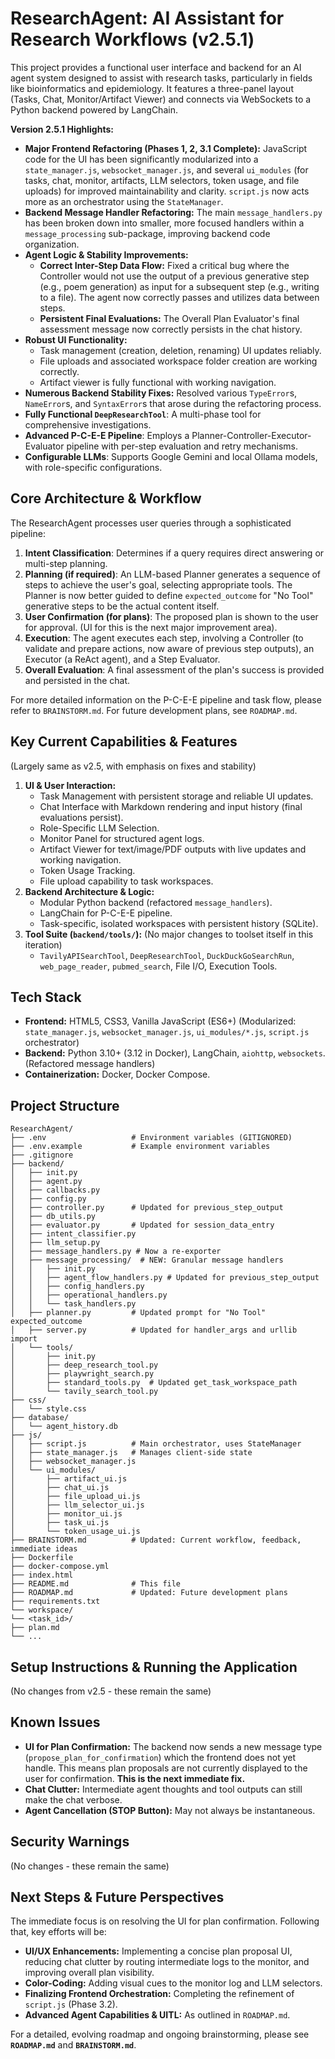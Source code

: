 # ResearchAgent: AI Assistant for Research Workflows (v2.5.1)

This project provides a functional user interface and backend for an AI agent system designed to assist with research tasks, particularly in fields like bioinformatics and epidemiology. It features a three-panel layout (Tasks, Chat, Monitor/Artifact Viewer) and connects via WebSockets to a Python backend powered by LangChain.

**Version 2.5.1 Highlights:**
* **Major Frontend Refactoring (Phases 1, 2, 3.1 Complete):** JavaScript code for the UI has been significantly modularized into a `state_manager.js`, `websocket_manager.js`, and several `ui_modules` (for tasks, chat, monitor, artifacts, LLM selectors, token usage, and file uploads) for improved maintainability and clarity. `script.js` now acts more as an orchestrator using the `StateManager`.
* **Backend Message Handler Refactoring:** The main `message_handlers.py` has been broken down into smaller, more focused handlers within a `message_processing` sub-package, improving backend code organization.
* **Agent Logic & Stability Improvements:**
    * **Correct Inter-Step Data Flow:** Fixed a critical bug where the Controller would not use the output of a previous generative step (e.g., poem generation) as input for a subsequent step (e.g., writing to a file). The agent now correctly passes and utilizes data between steps.
    * **Persistent Final Evaluations:** The Overall Plan Evaluator's final assessment message now correctly persists in the chat history.
* **Robust UI Functionality:**
    * Task management (creation, deletion, renaming) UI updates reliably.
    * File uploads and associated workspace folder creation are working correctly.
    * Artifact viewer is fully functional with working navigation.
* **Numerous Backend Stability Fixes:** Resolved various `TypeError`s, `NameError`s, and `SyntaxError`s that arose during the refactoring process.
* **Fully Functional `DeepResearchTool`**: A multi-phase tool for comprehensive investigations.
* **Advanced P-C-E-E Pipeline**: Employs a Planner-Controller-Executor-Evaluator pipeline with per-step evaluation and retry mechanisms.
* **Configurable LLMs**: Supports Google Gemini and local Ollama models, with role-specific configurations.

## Core Architecture & Workflow

The ResearchAgent processes user queries through a sophisticated pipeline:
1.  **Intent Classification**: Determines if a query requires direct answering or multi-step planning.
2.  **Planning (if required)**: An LLM-based Planner generates a sequence of steps to achieve the user's goal, selecting appropriate tools. The Planner is now better guided to define `expected_outcome` for "No Tool" generative steps to be the actual content itself.
3.  **User Confirmation (for plans)**: The proposed plan is shown to the user for approval. (UI for this is the next major improvement area).
4.  **Execution**: The agent executes each step, involving a Controller (to validate and prepare actions, now aware of previous step outputs), an Executor (a ReAct agent), and a Step Evaluator.
5.  **Overall Evaluation**: A final assessment of the plan's success is provided and persisted in the chat.

For more detailed information on the P-C-E-E pipeline and task flow, please refer to `BRAINSTORM.md`. For future development plans, see `ROADMAP.md`.

## Key Current Capabilities & Features

(Largely same as v2.5, with emphasis on fixes and stability)
1.  **UI & User Interaction:**
    * Task Management with persistent storage and reliable UI updates.
    * Chat Interface with Markdown rendering and input history (final evaluations persist).
    * Role-Specific LLM Selection.
    * Monitor Panel for structured agent logs.
    * Artifact Viewer for text/image/PDF outputs with live updates and working navigation.
    * Token Usage Tracking.
    * File upload capability to task workspaces.
2.  **Backend Architecture & Logic:**
    * Modular Python backend (refactored `message_handlers`).
    * LangChain for P-C-E-E pipeline.
    * Task-specific, isolated workspaces with persistent history (SQLite).
3.  **Tool Suite (`backend/tools/`):** (No major changes to toolset itself in this iteration)
    * `TavilyAPISearchTool`, `DeepResearchTool`, `DuckDuckGoSearchRun`, `web_page_reader`, `pubmed_search`, File I/O, Execution Tools.

## Tech Stack

-   **Frontend:** HTML5, CSS3, Vanilla JavaScript (ES6+) (Modularized: `state_manager.js`, `websocket_manager.js`, `ui_modules/*.js`, `script.js` orchestrator)
-   **Backend:** Python 3.10+ (3.12 in Docker), LangChain, `aiohttp`, `websockets`. (Refactored message handlers)
-   **Containerization:** Docker, Docker Compose.

## Project Structure

```
ResearchAgent/
├── .env                   # Environment variables (GITIGNORED)
├── .env.example           # Example environment variables
├── .gitignore
├── backend/
│   ├── init.py
│   ├── agent.py
│   ├── callbacks.py
│   ├── config.py
│   ├── controller.py      # Updated for previous_step_output
│   ├── db_utils.py
│   ├── evaluator.py       # Updated for session_data_entry
│   ├── intent_classifier.py
│   ├── llm_setup.py
│   ├── message_handlers.py # Now a re-exporter
│   ├── message_processing/  # NEW: Granular message handlers
│   │   ├── init.py
│   │   ├── agent_flow_handlers.py # Updated for previous_step_output
│   │   ├── config_handlers.py
│   │   ├── operational_handlers.py
│   │   └── task_handlers.py
│   ├── planner.py         # Updated prompt for "No Tool" expected_outcome
│   ├── server.py          # Updated for handler_args and urllib import
│   └── tools/
│       ├── init.py
│       ├── deep_research_tool.py
│       ├── playwright_search.py
│       ├── standard_tools.py  # Updated get_task_workspace_path
│       └── tavily_search_tool.py
├── css/
│   └── style.css
├── database/
│   └── agent_history.db
├── js/
│   ├── script.js          # Main orchestrator, uses StateManager
│   ├── state_manager.js   # Manages client-side state
│   ├── websocket_manager.js
│   └── ui_modules/
│       ├── artifact_ui.js
│       ├── chat_ui.js
│       ├── file_upload_ui.js
│       ├── llm_selector_ui.js
│       ├── monitor_ui.js
│       ├── task_ui.js
│       └── token_usage_ui.js
├── BRAINSTORM.md          # Updated: Current workflow, feedback, immediate ideas
├── Dockerfile
├── docker-compose.yml
├── index.html
├── README.md              # This file
├── ROADMAP.md             # Updated: Future development plans
├── requirements.txt
└── workspace/
└── <task_id>/
├── plan.md
└── ...
```

## Setup Instructions & Running the Application
(No changes from v2.5 - these remain the same)

## Known Issues
* **UI for Plan Confirmation:** The backend now sends a new message type (`propose_plan_for_confirmation`) which the frontend does not yet handle. This means plan proposals are not currently displayed to the user for confirmation. **This is the next immediate fix.**
* **Chat Clutter:** Intermediate agent thoughts and tool outputs can still make the chat verbose.
* **Agent Cancellation (STOP Button):** May not always be instantaneous.

## Security Warnings
(No changes - these remain the same)

## Next Steps & Future Perspectives
The immediate focus is on resolving the UI for plan confirmation. Following that, key efforts will be:
* **UI/UX Enhancements:** Implementing a concise plan proposal UI, reducing chat clutter by routing intermediate logs to the monitor, and improving overall plan visibility.
* **Color-Coding:** Adding visual cues to the monitor log and LLM selectors.
* **Finalizing Frontend Orchestration:** Completing the refinement of `script.js` (Phase 3.2).
* **Advanced Agent Capabilities & UITL:** As outlined in `ROADMAP.md`.

For a detailed, evolving roadmap and ongoing brainstorming, please see **`ROADMAP.md`** and **`BRAINSTORM.md`**.
